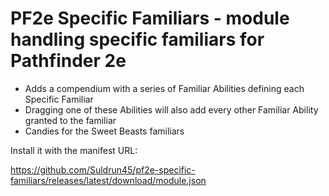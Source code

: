 # PF2e Specific Familiars - module handling specific familiars for Pathfinder 2e

- Adds a compendium with a series of Familiar Abilities defining each Specific Familiar
- Dragging one of these Abilities will also add every other Familiar Ability granted to the familiar
- Candies for the Sweet Beasts familiars

Install it with the manifest URL: 

https://github.com/Suldrun45/pf2e-specific-familiars/releases/latest/download/module.json
